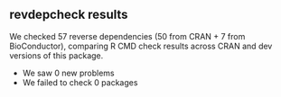 ## revdepcheck results

We checked 57 reverse dependencies (50 from CRAN + 7 from BioConductor), comparing R CMD check results across CRAN and dev versions of this package.

 * We saw 0 new problems
 * We failed to check 0 packages
